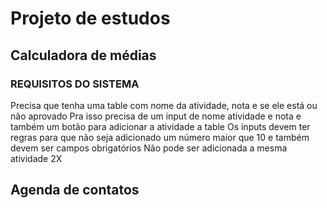# Projeto de estudos
## Calculadora de médias
### REQUISITOS DO SISTEMA

Precisa que tenha uma table com nome da atividade, nota e se ele está ou não aprovado
Pra isso precisa de um input de nome atividade e nota e também um botão para adicionar a atividade a table
Os inputs devem ter regras para que não seja adicionado um número maior que 10 e também devem ser campos obrigatórios
Não pode ser adicionada a mesma atividade 2X


## Agenda de contatos

